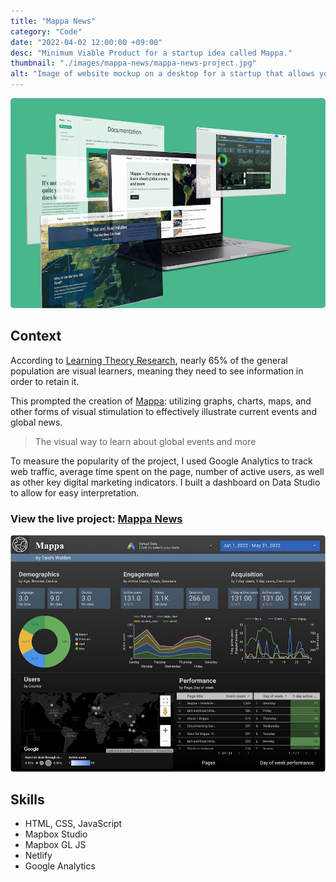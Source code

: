 ```yaml
---
title: "Mappa News"
category: "Code"
date: "2022-04-02 12:00:00 +09:00"
desc: "Minimum Viable Product for a startup idea called Mappa."
thumbnail: "./images/mappa-news/mappa-news-project.jpg"
alt: "Image of website mockup on a desktop for a startup that allows you to view global events on a map."
---
```


<img src="./images/mappa-news/mappa-news-project.jpg"
     alt="Image of website mockup on a desktop for a startup that allows you to view global events on a map."
     style="border-radius: 5px;" />

## Context

According to [Learning Theory Research](https://papers.ssrn.com/sol3/papers.cfm?abstract_id=587201), nearly 65% of the general population are visual learners, meaning they need to see information in order to retain it.

This prompted the creation of [Mappa](https://www.mappa.news/about): utilizing graphs, charts, maps, and other forms of visual stimulation to effectively illustrate current events and global news.

> The visual way to learn about global events and more

To measure the popularity of the project, I used Google Analytics to track web traffic, average time spent on the page, number of active users, as well as other key digital marketing indicators. I built a dashboard on Data Studio to allow for easy interpretation.

### View the live project: [Mappa News](https://www.mappa.news/seven-world-wonders)

<img src="./images/mappa-news/mappa-analytics.jpg"
     alt="Image of a data analytics dashboard containing digital marketing insights about Mappa News."
     style="border-radius: 5px;" />

## Skills

- HTML, CSS, JavaScript
- Mapbox Studio
- Mapbox GL JS
- Netlify
- Google Analytics
